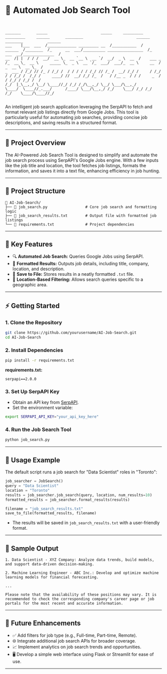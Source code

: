 # 💼 Automated Job Search Tool  

```


_______       _____                        _____     _________   _________     ______       ________                        ______       ________           ______
___    |___  ___  /_____________ _________ __  /___________  /   ______  /________  /_      __  ___/__________ ________________  /_      ___  __/______________  /
__  /| |  / / /  __/  __ \_  __ `__ \  __ `/  __/  _ \  __  /    ___ _  /_  __ \_  __ \     _____ \_  _ \  __ `/_  ___/  ___/_  __ \     __  /  _  __ \  __ \_  / 
_  ___ / /_/ // /_ / /_/ /  / / / / / /_/ // /_ /  __/ /_/ /     / /_/ / / /_/ /  /_/ /     ____/ //  __/ /_/ /_  /   / /__ _  / / /     _  /   / /_/ / /_/ /  /  
/_/  |_\__,_/ \__/ \____//_/ /_/ /_/\__,_/ \__/ \___/\__,_/      \____/  \____//_.___/      /____/ \___/\__,_/ /_/    \___/ /_/ /_/      /_/    \____/\____//_/   
                                                                                                                                                                  

```

An intelligent job search application leveraging the SerpAPI to fetch and format relevant job listings directly from Google Jobs. This tool is particularly useful for automating job searches, providing concise job descriptions, and saving results in a structured format.

---

## 🚀 **Project Overview**

The AI-Powered Job Search Tool is designed to simplify and automate the job search process using SerpAPI's Google Jobs engine. With a few inputs like the job title and location, the tool fetches job listings, formats the information, and saves it into a text file, enhancing efficiency in job hunting.

---

## 📂 **Project Structure**

```
📁 AI-Job-Search/
├── 📄 job_search.py                 # Core job search and formatting logic
├── 📄 job_search_results.txt        # Output file with formatted job listings
└── 📄 requirements.txt              # Project dependencies
```

---

## 🧠 **Key Features**

- 🔍 **Automated Job Search:** Queries Google Jobs using SerpAPI.
- 📝 **Formatted Results:** Outputs job details, including title, company, location, and description.
- 💾 **Save to File:** Stores results in a neatly formatted `.txt` file.
- 📍 **Location-Based Filtering:** Allows search queries specific to a geographic area.

---

## ⚡ **Getting Started**

### **1. Clone the Repository**

```bash
git clone https://github.com/yourusername/AI-Job-Search.git
cd AI-Job-Search
```

### **2. Install Dependencies**

```bash
pip install -r requirements.txt
```

**requirements.txt:**
```text
serpapi==2.0.0
```

### **3. Set Up SerpAPI Key**

- Obtain an API key from [SerpAPI](https://serpapi.com).
- Set the environment variable:

```bash
export SERPAPI_API_KEY="your_api_key_here"
```

### **4. Run the Job Search Tool**

```bash
python job_search.py
```

---

## 🎯 **Usage Example**

The default script runs a job search for "Data Scientist" roles in "Toronto":

```python
job_searcher = JobSearch()
query = "Data Scientist"
location = "Toronto"
results = job_searcher.job_search(query, location, num_results=10)
formatted_results = job_searcher.format_results(results)

filename = "job_search_results.txt"
save_to_file(formatted_results, filename)
```

- The results will be saved in `job_search_results.txt` with a user-friendly format.

---

## 📄 **Sample Output**

```
1. Data Scientist - XYZ Company: Analyze data trends, build models, and support data-driven decision-making.

2. Machine Learning Engineer - ABC Inc.: Develop and optimize machine learning models for financial forecasting.

...

Please note that the availability of these positions may vary. It is recommended to check the corresponding company's career page or job portals for the most recent and accurate information.
```

---

## 🔮 **Future Enhancements**

- ✅ Add filters for job type (e.g., Full-time, Part-time, Remote).
- 🌐 Integrate additional job search APIs for broader coverage.
- 📈 Implement analytics on job search trends and opportunities.
- 🖥️ Develop a simple web interface using Flask or Streamlit for ease of use.

---

